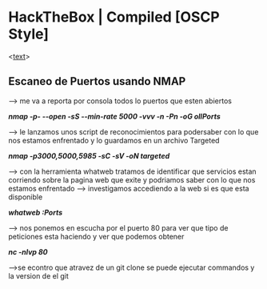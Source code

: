 # HackTheBox | Compiled [OSCP Style]

<[text](https://www.youtube.com/watch?v=g8OA2O9Nbps&ab_channel=S4viOnLive%28BackupDirectosdeTwitch%29)>

## Escaneo de Puertos  usando NMAP

--> me va a reporta por consola todos lo puertos que esten abiertos  

***nmap -p-  --open -sS --min-rate 5000 -vvv -n -Pn <IP> -oG ollPorts***

--> le lanzamos unos script de reconocimientos para podersaber con lo que nos estamos enfrentado y lo guardamos en un archivo Targeted

***nmap -p3000,5000,5985 -sC -sV -oN targeted <IP>***

--> con la herramienta whatweb tratamos de identificar que servicios estan corriendo sobre la pagina web que exite y podriamos saber con lo que nos estamos enfrentado
--> investigamos accediendo a la web si es que esta disponible

***whatweb <IP>:Ports***

--> nos ponemos en escucha por el puerto 80  para ver que tipo de peticiones esta haciendo y ver que podemos obtener

***nc -nlvp 80***

-->se econtro que atravez de un git clone se puede ejecutar commandos y la version de el git